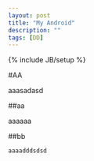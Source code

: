 ```yaml
---
layout: post
title: "My Android"
description: ""
tags: [DD]
---
```

{% include JB/setup %}

#AA

aaasadasd

##aa

aaaaaa

##bb

	aaaadddsdsd


